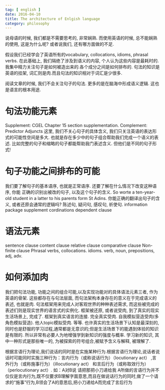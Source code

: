 ```yaml
---
tag: [ english ]
date: 2016-04-10
title: The architecture of Enlgish language
category: philosophy
---
```


说母语的时候, 我们都是不需要思考的, 非常娴熟.
而使用英语的时候, 总不能娴熟的使用, 这是为什么呢?
或者说我们, 还有哪方面做的不足. 

假设我们已经学会了英语所有的vocabulary, collocations, idioms, phrasal verbs.
在此基础上, 我们隔绝了涉及到语义的内容, 个人认为这些内容是最耗时的.
我集中精力关注句子是如何被造出来的.各个成分之间是如何排布的.
句法的知识是英语的挂架, 词汇则是肉.而且句法的知识相对于词汇是少很多.

阅读文章的时候, 我们不会关注句子的句法. 更多的是在脑海中形成语义逻辑.
这也是语言的根本用途.

# 句法功能元素
Supplement: CGEL Chapter 15 section supplementation.
Complement:
Predictor
Adjuncts
这里, 我们不关心句子的具体含义, 我们只关注英语的表达形式的可能性空间是多大.
也就是存在多少中的句子组合帮助我们完成一个语义的表述.
比如完整的句子和缩略的句子都能帮助我门表述含义.
但他们是不同的句子形式!
# 句子功能之间排布的可能
我们要了解句子的基本语序, 也就是正常语序. 还要了解在什么情况下改变这种语序, 你能
正确的识别出被改的句子, 以及这个句子的含义. 
So worte a ten-year-old student in a latter to his parents form St Adins.
你能正确的翻译出句子的含义, 或者还原会通常的逻辑吗?
陈述句, 疑问句, 感叹句, 祈使句.
information package
supplement
cordinations
dependent clause

# 语法元素
sentence
clause
content clause
relative clause
comparative clause
Non-finite clause
Phrasal verbs, collocations. idioms.
verb, noun, prepositions, adj, adv.

# 如何添加肉
我们把句法功能, 功能之间的组合可能,以及实现功能对的具体语法元素三者, 作为英语的骨架.
这些都存在与句法层面, 而句法架构本身存在的意义在于完成语义的表述, 也就是肉.
句法框架用来完成人对客观世界的种种表述需求, 而这些被完成的表述们则是现实世界的语言式的实例化.
框架被还原, 或者说受肉, 到了真实的现实生活场景上, 完成了. 框架到真实语言的连接.
完全真实受肉.
自我模拟营造受肉(多角色模拟营造).
他人topic模拟受肉.
等等.
也许真实的生活场景下认知是最深刻的,同时也是舒服的学习过程,通常都是无意识的;但是生活场景下的能遇到体验的知识是有限的.
所以非常有必要人为地增强学到新知识的强度与概率.
学习新的知识, 其中一种形式是那些唯一的, 为被探索的符号组合,被赋予含义与解释, 被理解了.



根据言语行为理论,我们说话的同时是在实施某种行为.根据言语行为理论,说话者说话时可能同时实施三种行为：言内行为（或称说话行为）（locutionary act） ,言外行为（或称施事行为）（illocutionary act） 和言后行为（或称取效行为）（perlocutionary act）.
如：A对B说 请把那把小刀递给我
A所做的言语行为并不仅仅是言内行为,既不仅要求B理解字面意思,而且在做说话行为的同时,做了一个请求的“施事”行为,B领会了A的意思后,把小刀递给A而完成了言后行为

